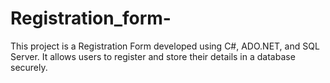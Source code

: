 # Registration_form-
This project is a Registration Form developed using C#, ADO.NET, and SQL Server. It allows users to register and store their details in a database securely.
